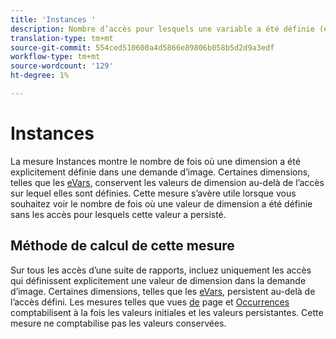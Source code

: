 ```yaml
---
title: 'Instances '
description: Nombre d’accès pour lesquels une variable a été définie (et n’a pas été conservée).
translation-type: tm+mt
source-git-commit: 554ced510600a4d5866e89806b058b5d2d9a3edf
workflow-type: tm+mt
source-wordcount: '129'
ht-degree: 1%

---
```



# Instances 

La mesure Instances montre le nombre de fois où une dimension a été explicitement définie dans une demande d’image. Certaines dimensions, telles que les [eVars](../dimensions/evar.md), conservent les valeurs de dimension au-delà de l’accès sur lequel elles sont définies. Cette mesure s’avère utile lorsque vous souhaitez voir le nombre de fois où une valeur de dimension a été définie sans les accès pour lesquels cette valeur a persisté.

## Méthode de calcul de cette mesure

Sur tous les accès d’une suite de rapports, incluez uniquement les accès qui définissent explicitement une valeur de dimension dans la demande d’image. Certaines dimensions, telles que les [eVars](../dimensions/evar.md), persistent au-delà de l’accès défini. Les mesures telles que vues [de](page-views.md) page et [Occurrences](occurrences.md) comptabilisent à la fois les valeurs initiales et les valeurs persistantes. Cette mesure ne comptabilise pas les valeurs conservées.